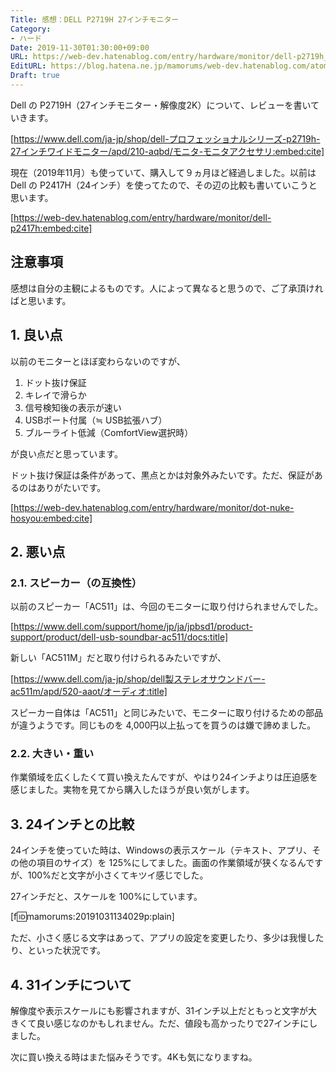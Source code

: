 ```yaml
---
Title: 感想：DELL P2719H 27インチモニター
Category:
- ハード
Date: 2019-11-30T01:30:00+09:00
URL: https://web-dev.hatenablog.com/entry/hardware/monitor/dell-p2719h_1
EditURL: https://blog.hatena.ne.jp/mamorums/web-dev.hatenablog.com/atom/entry/26006613458471831
Draft: true
---
```


Dell の P2719H（27インチモニター・解像度2K）について、レビューを書いていきます。

[https://www.dell.com/ja-jp/shop/dell-プロフェッショナルシリーズ-p2719h-27インチワイドモニター/apd/210-aqbd/モニタ-モニタアクセサリ:embed:cite]


現在（2019年11月）も使っていて、購入して９ヵ月ほど経過しました。以前は Dell の P2417H（24インチ）を使ってたので、その辺の比較も書いていこうと思います。

[https://web-dev.hatenablog.com/entry/hardware/monitor/dell-p2417h:embed:cite]


## 注意事項
感想は自分の主観によるものです。人によって異なると思うので、ご了承頂ければと思います。


## 1. 良い点
以前のモニターとほぼ変わらないのですが、

1. ドット抜け保証
2. キレイで滑らか
3. 信号検知後の表示が速い
4. USBポート付属（≒ USB拡張ハブ）
5. ブルーライト低減（ComfortView選択時）

が良い点だと思っています。

ドット抜け保証は条件があって、黒点とかは対象外みたいです。ただ、保証があるのはありがたいです。

[https://web-dev.hatenablog.com/entry/hardware/monitor/dot-nuke-hosyou:embed:cite]


## 2. 悪い点
### 2.1. スピーカー（の互換性）
以前のスピーカー「AC511」は、今回のモニターに取り付けられませんでした。

[https://www.dell.com/support/home/jp/ja/jpbsd1/product-support/product/dell-usb-soundbar-ac511/docs:title]

新しい「AC511M」だと取り付けられるみたいですが、

[https://www.dell.com/ja-jp/shop/dell製ステレオサウンドバー-ac511m/apd/520-aaot/オーディオ:title]

スピーカー自体は「AC511」と同じみたいで、モニターに取り付けるための部品が違うようです。同じものを 4,000円以上払ってを買うのは嫌で諦めました。


### 2.2. 大きい・重い
作業領域を広くしたくて買い換えたんですが、やはり24インチよりは圧迫感を感じました。実物を見てから購入したほうが良い気がします。


## 3. 24インチとの比較
24インチを使っていた時は、Windowsの表示スケール（テキスト、アプリ、その他の項目のサイズ）を 125%にしてました。画面の作業領域が狭くなるんですが、100%だと文字が小さくてキツイ感じでした。

27インチだと、スケールを 100%にしています。

[f:id:mamorums:20191031134029p:plain]

ただ、小さく感じる文字はあって、アプリの設定を変更したり、多少は我慢したり、といった状況です。


## 4. 31インチについて
解像度や表示スケールにも影響されますが、31インチ以上だともっと文字が大きくて良い感じなのかもしれません。ただ、値段も高かったりで27インチにしました。

次に買い換える時はまた悩みそうです。4Kも気になりますね。
